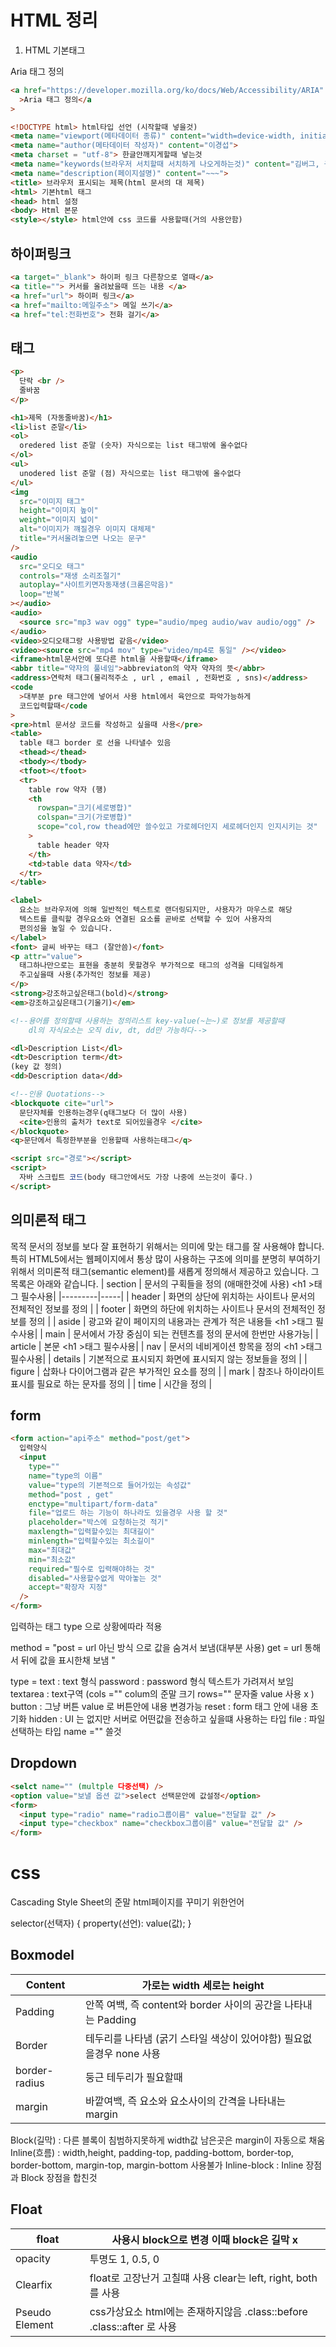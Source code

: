 # HTML 정리

1. HTML 기본태그

Aria 태그 정의

```html
<a href="https://developer.mozilla.org/ko/docs/Web/Accessibility/ARIA"
  >Aria 태그 정의</a
>
```

```html
<!DOCTYPE html> html타입 선언 (시작할때 넣을것)
<meta name="viewport(메타데이터 종류)" content="width=device-width, initial-scale=1.0(메타데이터 값)"> 문서 자체의 특성
<meta name="author(메타데이터 작성자)" content="이경섭">
<meta charset = "utf-8"> 한글안깨지게할때 넣는것
<meta name="keywords(브라우저 서치할때 서치하게 나오게하는것)" content="김버그, 구름강의, 구름Edu">
<meta name="description(페이지설명)" content="~~~">
<title> 브라우저 표시되는 제목(html 문서의 대 제목)
<html> 기본html 태그
<head> html 설정
<body> Html 본문
<style></style> html안에 css 코드를 사용할때(거의 사용안함)

```

## 하이퍼링크

```html
<a target="_blank"> 하이퍼 링크 다른창으로 열때</a>
<a title=""> 커서를 올려놨을때 뜨는 내용 </a>
<a href="url"> 하이퍼 링크</a>
<a href="mailto:메일주소"> 메일 쓰기</a>
<a href="tel:전화번호"> 전화 걸기</a>
```

## 태그

```html
<p>
  단락 <br />
  줄바꿈
</p>

<h1>제목 (자동줄바꿈)</h1>
<li>list 준말</li>
<ol>
  oredered list 준말 (숫자) 자식으로는 list 태그밖에 올수없다
</ol>
<ul>
  unodered list 준말 (점) 자식으로는 list 태그밖에 올수없다
</ul>
<img
  src="이미지 태그"
  height="이미지 높이"
  weight="이미지 넓이"
  alt="이미지가 꺠질경우 이미지 대체제"
  title="커서올려놓으면 나오는 문구"
/>
<audio
  src="오디오 태그"
  controls="재생 소리조절기"
  autoplay="사이트키면자동재생(크롬은막음)"
  loop="반복"
></audio>
<audio>
  <source src="mp3 wav ogg" type="audio/mpeg audio/wav audio/ogg" />
</audio>
<video>오디오태그랑 사용방법 같음</video>
<video><source src="mp4 mov" type="video/mp4로 통일" /></video>
<iframe>html문서안에 또다른 html을 사용할때</iframe>
<abbr title="약자의 풀네임">abbreviaton의 약자 약자의 뜻</abbr>
<address>연락처 태그(물리적주소 , url , email , 전화번호 , sns)</address>
<code
  >대부분 pre 태그안에 넣어서 사용 html에서 육안으로 파악가능하게
  코드입력할때</code
>
<pre>html 문서상 코드를 작성하고 싶을때 사용</pre>
<table>
  table 태그 border 로 선을 나타낼수 있음
  <thead></thead>
  <tbody></tbody>
  <tfoot></tfoot>
  <tr>
    table row 약자 (행)
    <th
      rowspan="크기(세로병합)"
      colspan="크기(가로병합)"
      scope="col,row thead에만 쓸수있고 가로헤더인지 세로헤더인지 인지시키는 것"
    >
      table header 약자
    </th>
    <td>table data 약자</td>
  </tr>
</table>

<label>
  요소는 브라우저에 의해 일반적인 텍스트로 랜더링되지만, 사용자가 마우스로 해당
  텍스트를 클릭할 경우요소와 연결된 요소를 곧바로 선택할 수 있어 사용자의
  편의성을 높일 수 있습니다.
</label>
<font> 글씨 바꾸는 태그 (잘안씀)</font>
<p attr="value">
  태그하나만으로는 표현을 충분히 못할경우 부가적으로 태그의 성격을 디테일하게
  주고싶을때 사용(추가적인 정보를 제공)
</p>
<strong>강조하고싶은태그(bold)</strong>
<em>강조하고싶은태그(기울기)</em>

<!--용어를 정의할때 사용하는 정의리스트 key-value(~는~)로 정보를 제공할때
    dl의 자식요소는 오직 div, dt, dd만 가능하다-->

<dl>Description List</dl>
<dt>Description term</dt>
(key 값 정의)
<dd>Description data</dd>

<!--인용 Quotations-->
<blockquote cite="url">
  문단자체를 인용하는경우(q태그보다 더 많이 사용)
  <cite>인용의 출처가 text로 되어있을경우 </cite>
</blockquote>
<q>문단에서 특정한부분을 인용할때 사용하는태그</q>

<script src="경로"></script>
<script>
  자바 스크립트 코드(body 태그안에서도 가장 나중에 쓰는것이 좋다.)
</script>
```

## 의미론적 태그

목적
문서의 정보를 보다 잘 표현하기 위해서는 의미에 맞는 태그를 잘 사용해야 합니다. 특히 HTML5에서는 웹페이지에서 통상 많이 사용하는 구조에 의미를 분명히 부여하기 위해서 의미론적 태그(semantic element)를 새롭게 정의해서 제공하고 있습니다. 그 목록은 아래와 같습니다.
| section | 문서의 구획들을 정의 (애매한것에 사용) &lt;h1 &gt;태그 필수사용|
|---------|-----|
| header | 화면의 상단에 위치하는 사이트나 문서의 전체적인 정보를 정의 |
| footer | 화면의 하단에 위치하는 사이트나 문서의 전체적인 정보를 정의 |
| aside | 광고와 같이 페이지의 내용과는 관계가 적은 내용들 &lt;h1 &gt;태그 필수사용|
| main | 문서에서 가장 중심이 되는 컨텐츠를 정의 문서에 한번만 사용가능|
| article | 본문 &lt;h1 &gt;태그 필수사용|
| nav | 문서의 네비게이션 항목을 정의 &lt;h1 &gt;태그 필수사용|
| details | 기본적으로 표시되지 화면에 표시되지 않는 정보들을 정의 |
| figure | 삽화나 다이어그램과 같은 부가적인 요소를 정의 |
| mark | 참조나 하이라이트 표시를 필요로 하는 문자를 정의 |
| time | 시간을 정의 |

## form

```html
<form action="api주소" method="post/get">
  입력양식
  <input
    type=""
    name="type의 이름"
    value="type의 기본적으로 들어가있는 속성값"
    method="post , get"
    enctype="multipart/form-data"
    file="업로드 하는 기능이 하나라도 있을경우 사용 할 것"
    placeholder="박스에 요청하는것 적기"
    maxlength="입력할수있는 최대길이"
    minlength="입력할수있는 최소길이"
    max="최대값"
    min="최소값"
    required="필수로 입력해야하는 것"
    disabled="사용할수없게 막아놓는 것"
    accept="확장자 지정"
  />
</form>
```

입력하는 태그 type 으로 상황에따라 적용

method = "post = url 아닌 방식 으로 값을 숨겨서 보냄(대부분 사용) get = url
통해서 뒤에 값을 표시한채 보냄 "

type = text : text 형식
password : password 형식 텍스트가 가려져서 보임
textarea : text구역 (cols ="" colum의 준말 크기 rows="" 문자줄 value 사용 x
)
button : 그냥 버튼 value 로 버튼안에 내용 변경가능
reset : form 태그 안에 내용 초기화
hidden : UI 는 없지만 서버로 어떤값을 전송하고 싶을떄 사용하는 타입
file : 파일선택하는 타입 name ="" 쓸것

## Dropdown

```html
<selct name="" (multple 다중선택) />
<option value="보낼 옵션 값">select 선택문안에 값설정</option>
<form>
  <input type="radio" name="radio그룹이름" value="전달할 값" />
  <input type="checkbox" name="checkbox그룹이름" value="전달할 값" />
</form>
```

# css

Cascading Style Sheet의 준말 html페이지를 꾸미기 위한언어

selector(선택자) {
property(선언): value(값);
}

## Boxmodel

| Content       | 가로는 width 세로는 height                                           |
| ------------- | -------------------------------------------------------------------- |
| Padding       | 안쪽 여백, 즉 content와 border 사이의 공간을 나타내는 Padding        |
| Border        | 테두리를 나타냄 (굵기 스타일 색상이 있어야함) 필요없을경우 none 사용 |
| border-radius | 둥근 테두리가 필요할때                                               |
| margin        | 바깥여백, 즉 요소와 요소사이의 간격을 나타내는 margin                |

Block(길막) : 다른 블록이 침범하지못하게 width값 남은곳은 margin이 자동으로 채움
Inline(흐름) : width,height, padding-top, padding-bottom, border-top, border-bottom, margin-top, margin-bottom 사용불가
Inline-block : Inline 장점과 Block 장점을 합친것

## Float

| float          | 사용시 block으로 변경 이때 block은 길막 x                              |
| -------------- | ---------------------------------------------------------------------- |
| opacity        | 투명도 1, 0.5, 0                                                       |
| Clearfix       | float로 고장난거 고칠떄 사용 clear는 left, right, both를 사용          |
| Pseudo Element | css가상요소 html에는 존재하지않음 .class::before .class::after 로 사용 |
